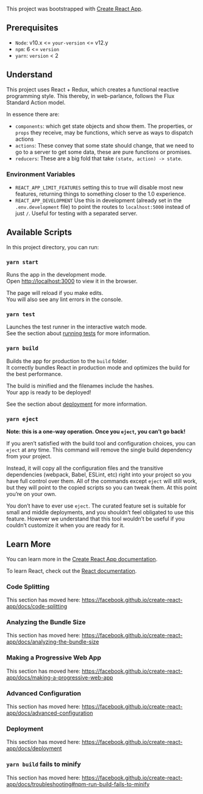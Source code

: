 This project was bootstrapped with [Create React
App](https://github.com/facebook/create-react-app).

## Prerequisites
- `Node`: v10.x <= `your-version` <= v12.y
- `npm`: 6 <= `version`
- `yarn`: `version` < 2

## Understand
This project uses React + Redux, which creates a functional reactive programming
style.
This thereby, in web-parlance, follows the Flux Standard Action model.

In essence there are:
- `components`: which get state objects and show them. The properties, or
  `props` they receive, may be functions, which serve as ways to dispatch actions
- `actions`: These convey that some state should change, that we need to go to a
  server to get some data, these are pure functions or promises.
- `reducers`: These are a big fold that take `(state, action) -> state`.

### Environment Variables
- `REACT_APP_LIMIT_FEATURES` setting this to true will disable most new features, returning things to something closer to the 1.0 experience.
- `REACT_APP_DEVELOPMENT` Use this in development (already set in the `.env.development` file) to point the routes to `localhost:5000` instead of just `/`. Useful for testing with a separated server.



## Available Scripts

In this project directory, you can run:

### `yarn start`

Runs the app in the development mode.<br />
Open [http://localhost:3000](http://localhost:3000) to view it in the browser.

The page will reload if you make edits.<br />
You will also see any lint errors in the console.

### `yarn test`

Launches the test runner in the interactive watch mode.<br />
See the section about [running tests](https://facebook.github.io/create-react-app/docs/running-tests) for more information.

### `yarn build`

Builds the app for production to the `build` folder.<br />
It correctly bundles React in production mode and optimizes the build for the best performance.

The build is minified and the filenames include the hashes.<br />
Your app is ready to be deployed!

See the section about [deployment](https://facebook.github.io/create-react-app/docs/deployment) for more information.

### `yarn eject`

**Note: this is a one-way operation. Once you `eject`, you can’t go back!**

If you aren’t satisfied with the build tool and configuration choices, you can `eject` at any time. This command will remove the single build dependency from your project.

Instead, it will copy all the configuration files and the transitive dependencies (webpack, Babel, ESLint, etc) right into your project so you have full control over them. All of the commands except `eject` will still work, but they will point to the copied scripts so you can tweak them. At this point you’re on your own.

You don’t have to ever use `eject`. The curated feature set is suitable for small and middle deployments, and you shouldn’t feel obligated to use this feature. However we understand that this tool wouldn’t be useful if you couldn’t customize it when you are ready for it.

## Learn More

You can learn more in the [Create React App documentation](https://facebook.github.io/create-react-app/docs/getting-started).

To learn React, check out the [React documentation](https://reactjs.org/).

### Code Splitting

This section has moved here: https://facebook.github.io/create-react-app/docs/code-splitting

### Analyzing the Bundle Size

This section has moved here: https://facebook.github.io/create-react-app/docs/analyzing-the-bundle-size

### Making a Progressive Web App

This section has moved here: https://facebook.github.io/create-react-app/docs/making-a-progressive-web-app

### Advanced Configuration

This section has moved here: https://facebook.github.io/create-react-app/docs/advanced-configuration

### Deployment

This section has moved here: https://facebook.github.io/create-react-app/docs/deployment

### `yarn build` fails to minify

This section has moved here: https://facebook.github.io/create-react-app/docs/troubleshooting#npm-run-build-fails-to-minify
